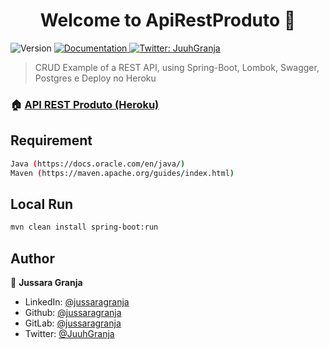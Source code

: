 <h1 align="center">Welcome to ApiRestProduto 👋</h1>
<p>
  <img alt="Version" src="https://img.shields.io/badge/version-1.0.0-blue.svg?cacheSeconds=2592000" />
  <a href="http://localhost:8080/swagger-ui" target="_blank">
    <img alt="Documentation" src="https://img.shields.io/badge/documentation-yes-brightgreen.svg" />
  </a>
  <a href="https://twitter.com/JuuhGranja" target="_blank">
    <img alt="Twitter: JuuhGranja" src="https://img.shields.io/twitter/follow/JuuhGranja.svg?style=social" />
  </a>
</p>

> CRUD Example of a REST API, using Spring-Boot, Lombok, Swagger, Postgres e Deploy no Heroku

### 🏠 [API REST Produto (Heroku)](https://jussara-rest-api-produtos.herokuapp.com/swagger-ui/)

## Requirement

```sh
Java (https://docs.oracle.com/en/java/)
Maven (https://maven.apache.org/guides/index.html)
```

## Local Run

```sh
mvn clean install spring-boot:run
```

## Author

👤 **Jussara Granja**

* LinkedIn: [@jussaragranja](https://linkedin.com/in/jussaragranja)
* Github: [@jussaragranja](https://github.com/jussaragranja)
* GitLab: [@jussaragranja](https://gitlab.com/jussaragranja)
* Twitter: [@JuuhGranja](https://twitter.com/JuuhGranja)

